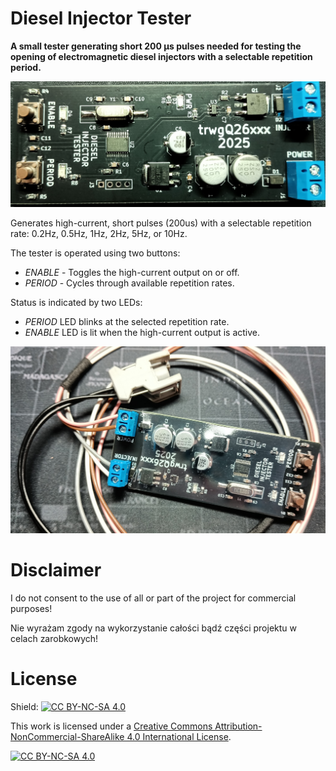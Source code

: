 # Diesel Injector Tester

**A small tester generating short 200 µs pulses needed for testing the opening of electromagnetic diesel injectors with a selectable repetition period.**

![TESTER_1](PHOTOS/TESTER_1.JPG)

Generates high-current, short pulses (200us) with a selectable repetition rate: 0.2Hz, 0.5Hz, 1Hz, 2Hz, 5Hz, or 10Hz.

The tester is operated using two buttons:

* *ENABLE* - Toggles the high-current output on or off.
* *PERIOD* - Cycles through available repetition rates.

Status is indicated by two LEDs:

* *PERIOD* LED blinks at the selected repetition rate.
* *ENABLE* LED is lit when the high-current output is active.

![TESTER_2](PHOTOS/TESTER_2.JPG)

# Disclaimer

I do not consent to the use of all or part of the project for commercial purposes!

Nie wyrażam zgody na wykorzystanie całości bądź części projektu w celach zarobkowych!

# License

Shield: [![CC BY-NC-SA 4.0][cc-by-nc-sa-shield]][cc-by-nc-sa]

This work is licensed under a
[Creative Commons Attribution-NonCommercial-ShareAlike 4.0 International License][cc-by-nc-sa].

[![CC BY-NC-SA 4.0][cc-by-nc-sa-image]][cc-by-nc-sa]

[cc-by-nc-sa]: http://creativecommons.org/licenses/by-nc-sa/4.0/
[cc-by-nc-sa-image]: https://licensebuttons.net/l/by-nc-sa/4.0/88x31.png
[cc-by-nc-sa-shield]: https://img.shields.io/badge/License-CC%20BY--NC--SA%204.0-lightgrey.svg

